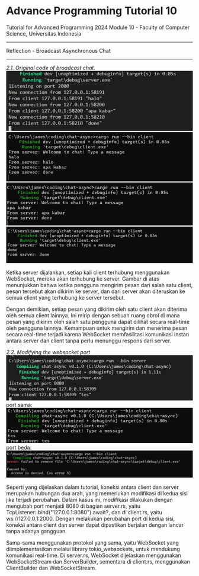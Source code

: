 # Advance Programming Tutorial 10
Tutorial for Advanced Programming 2024 Module 10 - Faculty of Computer Science, Universitas Indonesia

---
Reflection - Broadcast Asynchronous Chat

---

*2.1. Original code of broadcast chat.*
![alt text](image.png)
![alt text](image-1.png)
![alt text](image-2.png)
![alt text](image-3.png)

Ketika server dijalankan, setiap kali client terhubung menggunakan WebSocket, mereka akan terhubung ke server. Gambar di atas menunjukkan bahwa ketika pengguna mengirim pesan dari salah satu client, pesan tersebut akan dikirim ke server, dan dari server akan diteruskan ke semua client yang terhubung ke server tersebut.

Dengan demikian, setiap pesan yang dikirim oleh satu client akan diterima oleh semua client lainnya. Ini mirip dengan sebuah ruang obrol di mana pesan yang dikirim oleh salah satu pengguna dapat dilihat secara real-time oleh pengguna lainnya. Kemampuan untuk mengirim dan menerima pesan secara real-time terjadi karena WebSocket memfasilitasi komunikasi instan antara server dan client tanpa perlu menunggu respons dari server.

*2.2. Modifying the websocket port*
![alt text](image-4.png)
port sama:
![alt text](image-5.png)
port beda:
![alt text](image-6.png)

Seperti yang dijelaskan dalam tutorial, koneksi antara client dan server merupakan hubungan dua arah, yang memerlukan modifikasi di kedua sisi jika terjadi perubahan. Dalam kasus ini, modifikasi dilakukan dengan mengubah port menjadi 8080 di bagian server.rs, yaitu TcpListener::bind("127.0.0.1:8080").await?, dan di client.rs, yaitu ws://127.0.0.1:2000. Dengan melakukan perubahan port di kedua sisi, koneksi antara client dan server dapat dipastikan berjalan dengan lancar tanpa adanya gangguan.

Sama-sama menggunakan protokol yang sama, yaitu WebSocket yang diimplementasikan melalui library tokio_websockets, untuk mendukung komunikasi real-time. Di server.rs, WebSocket dijelaskan menggunakan WebSocketStream dan ServerBuilder, sementara di client.rs, menggunakan ClientBuilder dan WebSocketStream.